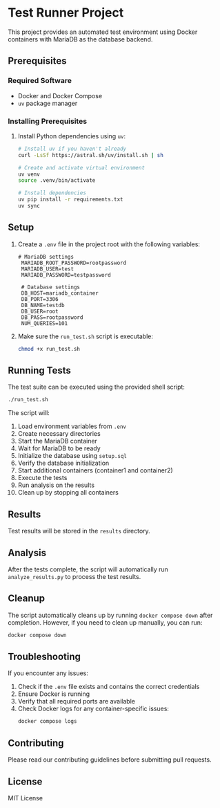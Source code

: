 # Test Runner Project

This project provides an automated test environment using Docker containers with MariaDB as the database backend.

## Prerequisites

### Required Software
- Docker and Docker Compose
- `uv` package manager

### Installing Prerequisites

1. Install Python dependencies using `uv`:
   ```bash
   # Install uv if you haven't already
   curl -LsSf https://astral.sh/uv/install.sh | sh

   # Create and activate virtual environment
   uv venv
   source .venv/bin/activate

   # Install dependencies
   uv pip install -r requirements.txt
   uv sync
   ```

## Setup

1. Create a `.env` file in the project root with the following variables:
   ```env
   # MariaDB settings
    MARIADB_ROOT_PASSWORD=rootpassword
    MARIADB_USER=test
    MARIADB_PASSWORD=testpassword

    # Database settings
    DB_HOST=mariadb_container
    DB_PORT=3306
    DB_NAME=testdb
    DB_USER=root
    DB_PASS=rootpassword
    NUM_QUERIES=101 
   ```

2. Make sure the `run_test.sh` script is executable:
   ```bash
   chmod +x run_test.sh
   ```

## Running Tests

The test suite can be executed using the provided shell script:
```bash
./run_test.sh
```

The script will:
1. Load environment variables from `.env`
2. Create necessary directories
3. Start the MariaDB container
4. Wait for MariaDB to be ready
5. Initialize the database using `setup.sql`
6. Verify the database initialization
7. Start additional containers (container1 and container2)
8. Execute the tests
9. Run analysis on the results
10. Clean up by stopping all containers

## Results

Test results will be stored in the `results` directory.

## Analysis

After the tests complete, the script will automatically run `analyze_results.py` to process the test results.

## Cleanup

The script automatically cleans up by running `docker compose down` after completion. However, if you need to clean up manually, you can run:
```bash
docker compose down
```

## Troubleshooting

If you encounter any issues:
1. Check if the `.env` file exists and contains the correct credentials
2. Ensure Docker is running
3. Verify that all required ports are available
4. Check Docker logs for any container-specific issues:
   ```bash
   docker compose logs
   ```

## Contributing

Please read our contributing guidelines before submitting pull requests.

## License

MIT License
